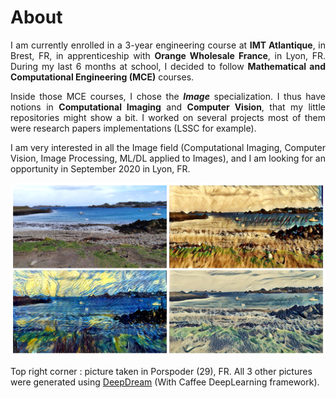# About 

<div style="text-align: justify">

I am currently enrolled in a 3-year engineering course at **IMT Atlantique**, in Brest, FR, in apprenticeship with **Orange Wholesale France**, in Lyon, FR. During my last 6 months at school, I decided to follow **Mathematical and Computational Engineering (MCE)** courses. 

Inside those MCE courses, I chose the ***Image*** specialization. I thus have notions in **Computational Imaging** and **Computer Vision**, that my little repositories might show a bit. I worked on several projects most of them were research papers implementations (LSSC for example).

I am very interested in all the Image field (Computational Imaging, Computer Vision, Image Processing, ML/DL applied to Images), and I am looking for an opportunity in September 2020 in Lyon, FR. 

</div>

![alt text](/images/Porspoder.PNG "Porspoder.png")

Top right corner : picture taken in Porspoder (29), FR. All 3 other pictures were generated using [DeepDream](https://github.com/google/deepdream) (With Caffee DeepLearning framework).
